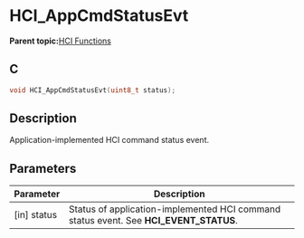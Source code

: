 # HCI\_AppCmdStatusEvt

**Parent topic:**[HCI Functions](GUID-972299B3-E4E3-4F0E-A9AD-1795864542CF.md)

## C

```c
void HCI_AppCmdStatusEvt(uint8_t status);
```

## Description

Application-implemented HCI command status event.

## Parameters

|Parameter|Description|
|---------|-----------|
|\[in\] status|Status of application-implemented HCI command status event. See **HCI\_EVENT\_STATUS**.|

